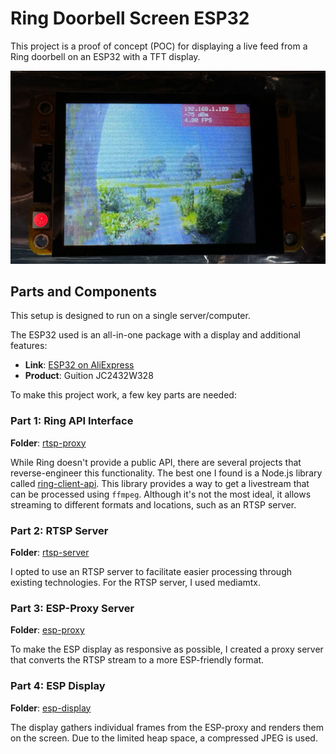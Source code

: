 # Ring Doorbell Screen ESP32

This project is a proof of concept (POC) for displaying a live feed from a Ring doorbell on an ESP32 with a TFT display.

![Project Image](./pics/image.png)

## Parts and Components

This setup is designed to run on a single server/computer.

The ESP32 used is an all-in-one package with a display and additional features:

- **Link**: [ESP32 on AliExpress](https://nl.aliexpress.com/item/1005006948064622.html?spm=a2g0o.order_list.order_list_main.5.710679d2Pts8yA&gatewayAdapt=glo2nld)
- **Product**: Guition JC2432W328

To make this project work, a few key parts are needed:

### Part 1: Ring API Interface

**Folder**: [rtsp-proxy](./rtsp-proxy)

While Ring doesn't provide a public API, there are several projects that reverse-engineer this functionality. The best one I found is a Node.js library called [ring-client-api](https://github.com/dgreif/ring/tree/main/packages/ring-client-api). This library provides a way to get a livestream that can be processed using `ffmpeg`. Although it's not the most ideal, it allows streaming to different formats and locations, such as an RTSP server.

### Part 2: RTSP Server

**Folder**: [rtsp-server](./rtsp-server)

I opted to use an RTSP server to facilitate easier processing through existing technologies. For the RTSP server, I used mediamtx.

### Part 3: ESP-Proxy Server

**Folder**: [esp-proxy](./esp-proxy)

To make the ESP display as responsive as possible, I created a proxy server that converts the RTSP stream to a more ESP-friendly format.

### Part 4: ESP Display

**Folder**: [esp-display](./esp-display)

The display gathers individual frames from the ESP-proxy and renders them on the screen. Due to the limited heap space, a compressed JPEG is used.
